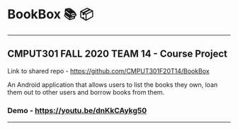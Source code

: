 # BookBox 📚 📦
***
## CMPUT301 FALL 2020 TEAM 14 - Course Project  

Link to shared repo - https://github.com/CMPUT301F20T14/BookBox
  
An Android application that allows users to list the books they own, loan them out to other users and borrow books from them. 

### Demo - https://youtu.be/dnKkCAykg50

***
